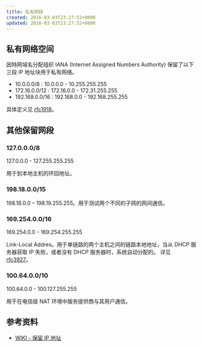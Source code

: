 ```yaml
---
title: 私有网段
created: 2016-03-03T23:27:52+0800
updated: 2016-03-03T23:27:52+0800
---
```


## 私有网络空间

因特网域名分配组织 IANA (Internet Assigned Numbers Authority) 保留了以下三段 IP 地址块用于私有网络。

- 10.0.0.0/8 : 10.0.0.0 - 10.255.255.255
- 172.16.0.0/12 : 172.16.0.0 - 172.31.255.255
- 192.168.0.0/16 : 192.168.0.0 - 192.168.255.255

具体定义见 [rfc1918](https://datatracker.ietf.org/doc/rfc1918/)。

## 其他保留网段

### 127.0.0.0/8

127.0.0.0 - 127.255.255.255

用于到本地主机的环回地址。

### 198.18.0.0/15

198.18.0.0 – 198.19.255.255。用于测试两个不同的子网的网间通信。

### 169.254.0.0/16

169.254.0.0 - 169.254.255.255

Link-Local Addres。用于单链路的两个主机之间的链路本地地址，当从 DHCP 服务器获取 IP 失败，或者没有 DHCP 服务器时，系统自动分配的。
详见 [rfc3927](https://www.rfc-editor.org/rfc/rfc3927)。

### 100.64.0.0/10

100.64.0.0 - 100.127.255.255

用于在电信级 NAT 环境中服务提供商与其用户通信。

## 参考资料

- [WIKI - 保留 IP 地址](https://www.wikiwand.com/zh/%E4%BF%9D%E7%95%99IP%E5%9C%B0%E5%9D%80)
